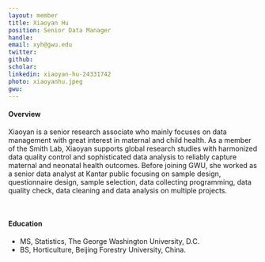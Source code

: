 ```yaml
---
layout: member
title: Xiaoyan Hu
position: Senior Data Manager
handle: 
email: xyh@gwu.edu
twitter:
github:
scholar: 
linkedin: xiaoyan-hu-24331742
photo: xiaoyanhu.jpeg
gwu: 
---
```


<section class="container">
<div class="col-lg-8 col-md-8 col-sm-12 col-xs-12 col-lg-2-offset col-md-offset-2">
<h4>Overview</h4>
<p>Xiaoyan is a senior research associate who mainly focuses on data management with great interest in maternal and child health. As a member of the Smith Lab, Xiaoyan supports global research studies with harmonized data quality control and sophisticated data analysis to reliably capture maternal and neonatal health outcomes. Before joining GWU, she worked as a senior data analyst at Kantar public focusing on sample design, questionnaire design, sample selection, data collecting programming, data quality check, data cleaning and data analysis on multiple projects.
</p>
<div class="bx space4">&nbsp;
</div>
<h4>Education</h4>
<ul>
<li>MS, Statistics, The George Washington University, D.C.</li>
<li>BS, Horticulture, Beijing Forestry University, China.</li>
</ul>
</div>
</section>
